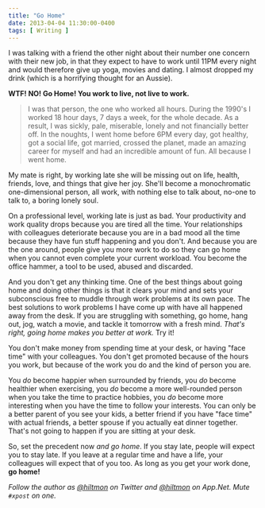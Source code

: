 ```yaml
---
title: "Go Home"
date: 2013-04-04 11:30:00-0400
tags: [ Writing ]
---
```


I was talking with a friend the other night about their number one concern with their new job, in that they expect to have to work until 11PM every night and would therefore give up yoga, movies and dating. I almost dropped my drink  <span class="light">(which is a horrifying thought for an Aussie)</span>.

**WTF! NO! Go Home! You work to live, not live to work.**

> I was that person, the one who worked all hours. During the 1990's I worked 18 hour days, 7 days a week, for the whole decade. As a result, I was sickly, pale, miserable, lonely and not financially better off. In the noughts, I went home before 6PM every day, got healthy, got a social life, got married, crossed the planet, made an amazing career for myself and had an incredible amount of fun. All because I went home.

My mate is right, by working late she will be missing out on life, health, friends, love, and things that give her joy. She'll become a monochromatic one-dimensional person, all work, with nothing else to talk about, no-one to talk to, a boring lonely soul.

On a professional level, working late is just as bad. Your productivity and work quality drops because you are tired all the time. Your relationships with colleagues deteriorate because you are in a bad mood all the time because they have fun stuff happening and you don't. And because you are the one around, people give you more work to do so they can go home when you cannot even complete your current workload. You become the office hammer, a tool to be used, abused and discarded.

And you don't get any thinking time. One of the best things about going home and doing other things is that it clears your mind and sets your subconscious free to muddle through work problems at its own pace. The best solutions to work problems I have come up with have all happened away from the desk. If you are struggling with something, go home, hang out, jog, watch a movie, and tackle it tomorrow with a fresh mind. *That's right, going home makes you better at work.* Try it!

You don't make money from spending time at your desk, or having "face time" with your colleagues. You don't get promoted because of the hours you work, but because of the work you do and the kind of person you are.

You *do* become happier when surrounded by friends, you *do* become healthier when exercising, you *do* become a more well-rounded person when you take the time to practice hobbies, you *do* become more interesting when you have the time to follow your interests. You can only be a better parent of you see your kids, a better friend if you have "face time" with actual friends, a better spouse if you actually eat dinner together. That's not going to happen if you are sitting at your desk.

So, set the precedent now *and go home*. If you stay late, people will expect you to stay late. If you leave at a regular time and have a life, your colleagues will expect that of you too. As long as you get your work done, **go home!**

*Follow the author as [@hiltmon][1] on Twitter and [@hiltmon][2] on App.Net. Mute `#xpost` on one.*

[1]:	https://twitter.com/hiltmon
[2]:	http://alpha.app.net/hiltmon
